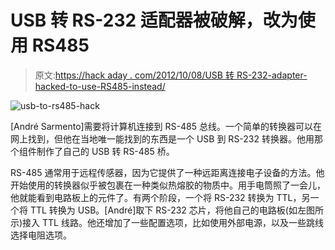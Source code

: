 # USB 转 RS-232 适配器被破解，改为使用 RS485

> 原文:[https://hack aday . com/2012/10/08/USB 转 RS-232-adapter-hacked-to-use-RS485-instead/](https://hackaday.com/2012/10/08/usb-to-rs-232-adapter-hacked-to-use-rs485-instead/)

![](../Images/44d534f1f8a3cee7453afc119225ee64.png "usb-to-rs485-hack")

[André Sarmento]需要将计算机连接到 RS-485 总线。一个简单的转换器可以在网上找到，但他在当地唯一能找到的东西是一个 USB 到 RS-232 转换器。他用那个组件制作了自己的 USB 转 RS-485 桥。

RS-485 通常用于远程传感器，因为它提供了一种远距离连接电子设备的方法。他开始使用的转换器似乎被包裹在一种类似热熔胶的物质中。用手电筒照了一会儿，他就能看到电路板上的元件了。有两个阶段，一个将 RS-232 转换为 TTL，另一个将 TTL 转换为 USB。[André]取下 RS-232 芯片，将他自己的电路板(如左图所示)接入 TTL 线路。他还增加了一些配置选项，比如使用外部电源，以及一些跳线选择电阻选项。